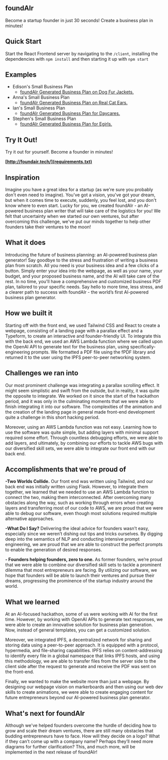 ## foundAIr

Become a startup founder in just 30 seconds! Create a business plan in minutes!

## Quick Start

Start the React Frontend server by navigating to the `/client`, installing the dependencies with `npm install` and then starting it up with `npm start`



## Examples

* Edison's Small Business Plan
  * [foundAIr Generated Business Plan on Dog Fur Jackets.](dog_jacket_business_plan.pdf)
* Anna's Small Business Plan
  * [foundAIr Generated Business Plan on Real Cat Ears.](real_cat_ears_business_plan.pdf)
* Ian's Small Business Plan
  * [foundAIr Generated Business Plan for Daycares.](daycare_business_plan.pdf)
* Stephen's Small Business Plan
  * [foundAIr Generated Business Plan for Egirls.](daycare_business_plan.pdf)

## Try It Out!

Try it out for yourself. Become a founder in minutes!

**[http://foundair.tech/](requirements.txt)**
## Inspiration

Imagine you have a great idea for a startup (as we're sure you probably don't even need to imagine). You've got a vision, you've got your dream, but when it comes time to execute, suddenly, you feel lost, and you don't know where to even start. Lucky for you, we created foundAIr - an AI-powered business plan writer that will take care of the logistics for you! We felt that uncertainty when we started our own ventures, but after overcoming this challenge, we've put our minds together to help other founders take their ventures to the moon!

## What it does

Introducing the future of business planning: an AI-powered business plan generator! Say goodbye to the stress and frustration of writing a business plan from scratch. All you need is your business idea and a few clicks of a button. Simply enter your idea into the webpage, as well as your name, your budget, and your proposed business name, and the AI will take care of the rest. In no time, you'll have a comprehensive and customized business PDF plan, tailored to your specific needs. Say hello to more time, less stress, and a clearer path to success with foundAIr - the world’s first AI-powered business plan generator.

## How we built it

Starting off with the front end, we used Tailwind CSS and React to create a webpage, consisting of a landing page with a parallax effect and a Typeform, to create an interactive and founder-friendly UI. To integrate this with the back end, we used an AWS Lambda function where we called upon the OpenAI API to generate text for the business plan, using specifically-engineering prompts. We formatted a PDF file using the fPDF library and returned it to the user using the IPFS peer-to-peer networking system.

## Challenges we ran into

Our most prominent challenge was integrating a parallax scrolling effect. It might seem simplistic and swift from the outside, but in reality, it was quite the opposite to integrate. We worked on it since the start of the hackathon period, and it was only in the culminating moments that we were able to finish integrating it into our software. The complexities of the animation and the creation of the landing page in general made front-end development quite a challenge in this short hacking period.

Moreover, using an AWS Lambda function was not easy. Learning how to use the software was quite simple, but adding layers with minimal support required some effort. Through countless debugging efforts, we were able to add layers, and ultimately, by combining our efforts to tackle AWS bugs with our diversified skill sets, we were able to integrate our front end with our back end.

## Accomplishments that we're proud of

__-Two Worlds Collide.__ Our front end was written using Tailwind, and our back end was initially written using Flask. However, to integrate them together, we learned that we needed to use an AWS Lambda function to connect the two, making them interconnected. After overcoming many obstacles along the way, such as working through errors when creating layers and transferring most of our code to AWS, we are proud that we were able to debug our software, even though most solutions required multiple alternative approaches. 

__-What Do I Say?__ Delivering the ideal advice for founders wasn’t easy, especially since we weren’t dishing out tips and tricks ourselves. By digging deep into the semantics of NLP and conducting intensive prompt engineering, we are proud that we are able to construct the perfect prompts to enable the generation of desired responses.

__- Founders helping founders, zero to one.__ As former founders, we’re proud that we were able to combine our diversified skill sets to tackle a prominent dilemma that most entrepreneurs are facing. By utilizing our software, we hope that founders will be able to launch their ventures and pursue their dreams, progressing the prominence of the startup industry around the world.

## What we learned

At an AI-focused hackathon, some of us were working with AI for the first time. However, by working with OpenAI APIs to generate text responses, we were able to create an innovative solution for business plan generation. Now, instead of general templates, you can get a customized solution.

Moreover, we integrated IPFS, a decentralized network for sharing and storing data using a peer-to-peer approach. It is equipped with a protocol, hypermedia, and file-sharing capabilities. IPFS relies on content-addressing to identify every file in a global namespace that links IPFS hosts, and using this methodology, we are able to transfer files from the server side to the client side after the request to generate and receive the PDF was sent on the front-end.

Finally, we wanted to make the website more than just a webpage. By designing our webpage vision on markerboards and then using our web dev skills to create animations, we were able to create engaging content for future entrepreneurs beyond our AI-powered business plan generator.

## What's next for foundAIr

Although we've helped founders overcome the hurdle of deciding how to grow and scale their dream ventures, there are still many obstacles that budding entrepreneurs have to face. How will they decide on a logo? What if they can’t come up with a company name? Perhaps they’ll need more diagrams for further clarification? This, and much more, will be implemented in the next release of foundAIr!

